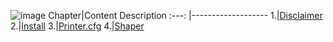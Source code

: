 ![image](https://github.com/FlorentBroise/BRS-Printers-Mod/assets/93141411/55522c33-deb2-4149-b1f7-98d74ee6ef64)
Chapter|Content Description
:---: |-------------------
1.|[Disclaimer](/Klipper-disclaimer.md)
2.|[Install](/Installation.md)
3.|[Printer.cfg](/printer-cfg.md)
4.|[Shaper](/shaper.md)
